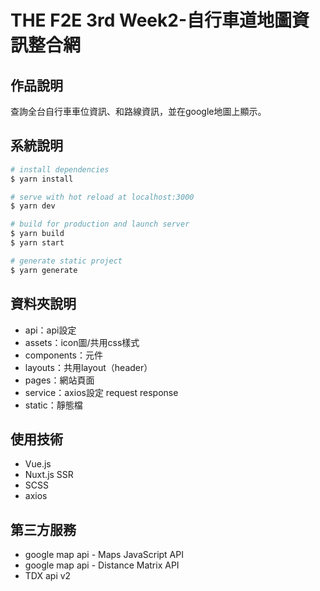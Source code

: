 # THE F2E 3rd Week2-自行車道地圖資訊整合網

## 作品說明
查詢全台自行車車位資訊、和路線資訊，並在google地圖上顯示。

## 系統說明
```bash
# install dependencies
$ yarn install

# serve with hot reload at localhost:3000
$ yarn dev

# build for production and launch server
$ yarn build
$ yarn start

# generate static project
$ yarn generate
```

## 資料夾說明
* api：api設定
* assets：icon圖/共用css樣式
* components：元件
* layouts：共用layout（header）
* pages：網站頁面
* service：axios設定 request response
* static：靜態檔


## 使用技術
* Vue.js
* Nuxt.js SSR
* SCSS
* axios


## 第三方服務
* google map api - Maps JavaScript API
* google map api - Distance Matrix API
* TDX api v2

